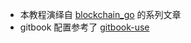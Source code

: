 - 本教程演绎自 [blockchain_go](https://github.com/Jeiwan/blockchain_go) 的系列文章
- gitbook 配置参考了 [gitbook-use](https://github.com/zhangjikai/gitbook-use)
